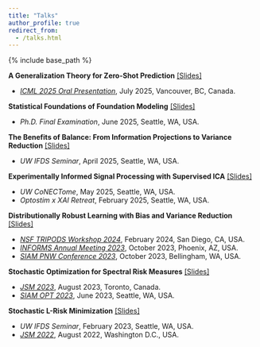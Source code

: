 ```yaml
---
title: "Talks"
author_profile: true
redirect_from:
  - /talks.html
---
```


{% include base_path %}

<!-- Leave two spaces at the end -->

**A Generalization Theory for Zero-Shot Prediction** [[Slides]](/files/zeroshot_icml2025_oral.pdf) &nbsp;
* [*ICML 2025 Oral Presentation*](https://icml.cc/virtual/2025/oral/47197), July 2025, Vancouver, BC, Canada.

**Statistical Foundations of Foundation Modeling** [[Slides]](/files/final_exam_no_appx.pdf) &nbsp;
* *Ph.D. Final Examination*, June 2025, Seattle, WA, USA.

**The Benefits of Balance: From Information Projections to Variance Reduction** [[Slides]](/files/raking_ratio_ifds_25_04_18.pdf) &nbsp;
* *UW IFDS Seminar*, April 2025, Seattle, WA, USA.

**Experimentally Informed Signal Processing with Supervised ICA** [[Slides]](/files/conectome-2025.pdf) &nbsp;
* *UW CoNECTome*, May 2025, Seattle, WA, USA.
* *Optostim x XAI Retreat*, February 2025, Seattle, WA, USA.

**Distributionally Robust Learning with Bias and Variance Reduction**  [[Slides]](/files/informs_23_10_17.pdf) &nbsp;
* [*NSF TRIPODS Workshop 2024*](https://encore.ucsd.edu/nsf-tripods-workshop/), February 2024, San Diego, CA, USA.  
* [*INFORMS Annual Meeting 2023*](https://meetings.informs.org/wordpress/phoenix2023/), October 2023, Phoenix, AZ, USA.  
* [*SIAM PNW Conference 2023*](https://sites.google.com/view/siampnw23/), October 2023, Bellingham, WA, USA.  

**Stochastic Optimization for Spectral Risk Measures**  [[Slides]](/files/siamopt23_short.pdf) &nbsp;
* [*JSM 2023*](https://ww2.amstat.org/meetings/jsm/2023/), August 2023, Toronto, Canada.
* [*SIAM OPT 2023*](https://www.siam.org/conferences/cm/conference/op23), June 2023, Seattle, WA, USA.  

**Stochastic L-Risk Minimization**  [[Slides]](/files/slrm_23_02_17.pdf) &nbsp;
* *UW IFDS Seminar*, February 2023, Seattle, WA, USA.
* [*JSM 2022*](https://ww2.amstat.org/meetings/jsm/2022/), August 2022, Washington D.C., USA.
